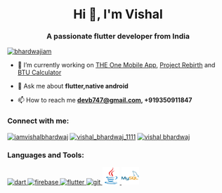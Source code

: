 <h1 align="center">Hi 👋, I'm Vishal</h1>
<h3 align="center">A passionate flutter developer from India</h3>

<p align="left"> <a href="https://twitter.com/bhardwajiam" target="blank"><img src="https://img.shields.io/twitter/follow/bhardwajiam?logo=twitter&style=for-the-badge" alt="bhardwajiam" /></a> </p>

- 🔭 I’m currently working on [THE One Mobile App](https://github.com/VISHALBHARDWAJ123/the_one_mobile_dev_source.git), [Project Rebirth](https://github.com/VISHALBHARDWAJ123/WidgetRebith.git) and [BTU Calculator](https://github.com/Rahul-K-Jha/btu-calculator-af-supply.git)

- 💬 Ask me about **flutter,native android**

- 📫 How to reach me **devb747@gmail.com, +919350911847**

<h3 align="left">Connect with me:</h3>
<p align="left">
<a href="https://twitter.com/bhardwajiam" target="blank"><img align="center" src="https://raw.githubusercontent.com/rahuldkjain/github-profile-readme-generator/master/src/images/icons/Social/twitter.svg" alt="iamvishalbhardwaj" height="30" width="40" /></a>
<a href="https://instagram.com/vishal_bhardwaj_1111" target="blank"><img align="center" src="https://raw.githubusercontent.com/rahuldkjain/github-profile-readme-generator/master/src/images/icons/Social/instagram.svg" alt="vishal_bhardwaj_1111" height="30" width="40" /></a>
<a href="https://medium.com/vishal bhardwaj" target="blank"><img align="center" src="https://raw.githubusercontent.com/rahuldkjain/github-profile-readme-generator/master/src/images/icons/Social/medium.svg" alt="vishal bhardwaj" height="30" width="40" /></a>
</p>

<h3 align="left">Languages and Tools:</h3>
<p align="left"> <a href="https://dart.dev" target="_blank" rel="noreferrer"> <img src="https://www.vectorlogo.zone/logos/dartlang/dartlang-icon.svg" alt="dart" width="40" height="40"/> </a> <a href="https://firebase.google.com/" target="_blank" rel="noreferrer"> <img src="https://www.vectorlogo.zone/logos/firebase/firebase-icon.svg" alt="firebase" width="40" height="40"/> </a> <a href="https://flutter.dev" target="_blank" rel="noreferrer"> <img src="https://www.vectorlogo.zone/logos/flutterio/flutterio-icon.svg" alt="flutter" width="40" height="40"/> </a> <a href="https://git-scm.com/" target="_blank" rel="noreferrer"> <img src="https://www.vectorlogo.zone/logos/git-scm/git-scm-icon.svg" alt="git" width="40" height="40"/> </a> <a href="https://www.java.com" target="_blank" rel="noreferrer"> <img src="https://raw.githubusercontent.com/devicons/devicon/master/icons/java/java-original.svg" alt="java" width="40" height="40"/> </a> <a href="https://www.mysql.com/" target="_blank" rel="noreferrer"> <img src="https://raw.githubusercontent.com/devicons/devicon/master/icons/mysql/mysql-original-wordmark.svg" alt="mysql" width="40" height="40"/> </a> </p>
